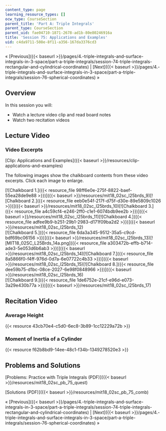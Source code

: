 ```yaml
---
content_type: page
learning_resource_types: []
ocw_type: CourseSection
parent_title: 'Part A: Triple Integrals'
parent_type: CourseSection
parent_uid: fae04710-1871-2678-ad1b-80e80246916a
title: 'Session 75: Applications and Examples'
uid: c4da9711-508e-8f11-a356-167da3376cd3
---
```


« [Previous]({{< baseurl >}}/pages/4.-triple-integrals-and-surface-integrals-in-3-space/part-a-triple-integrals/session-74-triple-integrals-rectangular-and-cylindrical-coordinates) | [Next]({{< baseurl >}}/pages/4.-triple-integrals-and-surface-integrals-in-3-space/part-a-triple-integrals/session-76-spherical-coordinates) »

Overview
--------

In this session you will:

*   Watch a lecture video clip and read board notes
*   Watch two recitation videos

Lecture Video
-------------

### Video Excerpts

[Clip: Applications and Examples]({{< baseurl >}}/resources/clip-applications-and-examples)

The following images show the chalkboard contents from these video excerpts. Click each image to enlarge.

[![Chalkboard 1.]({{< resource_file 98ff6e0e-275f-8822-baef-55ea28de9e88 >}})]({{< baseurl >}}/resources/mit18_02sc_l25brds_9)[![Chalkboard 2.]({{< resource_file eeb0e54f-217f-d75f-d30e-89e5809c1026 >}})]({{< baseurl >}}/resources/mit18_02sc_l25brds_10)[![Chalkboard 3.]({{< resource_file a4c59cf4-e246-2ff0-c1e1-6074bdb9ee2b >}})]({{< baseurl >}}/resources/mit18_02sc_l25brds_11)[![Chalkboard 4.]({{< resource_file adfee9b9-b251-29b1-2983-d171f09ba2d2 >}})]({{< baseurl >}}/resources/mit18_02sc_l25brds_12)  
[![Chalkboard 5.]({{< resource_file 6da3a345-9512-35a5-c9cd-bdf69bc06156 >}})]({{< baseurl >}}/resources/mit18_02sc_l25brds_13)[![MIT18_02SC_L25Brds_14a.png]({{< resource_file a303472b-effb-b714-ade3-5e053d6b6ab3 >}})]({{< baseurl >}}/resources/mit18_02sc_l25brds_14)[![Chalkboard 7.]({{< resource_file 8a5866f0-f4ff-976d-0d7a-6e07722c4b33 >}})]({{< baseurl >}}/resources/mit18_02sc_l25brds_15)[![Chalkboard 8.]({{< resource_file dee59b75-d1bc-08ce-2027-6e98f0848966 >}})]({{< baseurl >}}/resources/mit18_02sc_l25brds_16)  
[![Chalkboard 9.]({{< resource_file 1de6752e-21cf-e96d-e073-3a29e430b77a >}})]({{< baseurl >}}/resources/mit18_02sc_l25brds_17)

Recitation Video
----------------

### Average Height

{{< resource 43cb70e4-c5d0-6ec8-3b89-1cc12229a72b >}}

### Moment of Inertia of a Cylinder

{{< resource f62b8bd9-14ee-48c1-f34b-1349278520e3 >}}

Problems and Solutions
----------------------

[Problems: Practice with Triple Integrals (PDF)]({{< baseurl >}}/resources/mit18_02sc_pb_75_quest)

[Solutions (PDF)]({{< baseurl >}}/resources/mit18_02sc_pb_75_comb)

« [Previous]({{< baseurl >}}/pages/4.-triple-integrals-and-surface-integrals-in-3-space/part-a-triple-integrals/session-74-triple-integrals-rectangular-and-cylindrical-coordinates) | [Next]({{< baseurl >}}/pages/4.-triple-integrals-and-surface-integrals-in-3-space/part-a-triple-integrals/session-76-spherical-coordinates) »